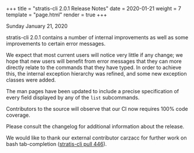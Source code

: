 +++
title = "stratis-cli 2.0.1 Release Notes"
date = 2020-01-21
weight = 7
template = "page.html"
render = true
+++

Sunday January 21, 2020

stratis-cli 2.0.1 contains a number of internal improvements as well as
some improvements to certain error messages.

<!-- more -->

We expect that most current users will notice very little if any change;
we hope that new users will benefit from error messages that they can
more directly relate to the commands that they have typed. In order to
achieve this, the internal exception hierarchy was refined, and some new
exception classes were added.

The man pages have been updated to include a precise specification of every
field displayed by any of the `list` subcommands.

Contributors to the source will observe that our CI now requires 100% code
coverage.

Please consult the changelog for additional information about the release.

We would like to thank our external contributor carzacc for further work
on bash tab-completion ([stratis-cli pull 446]).

[stratis-cli pull 446]: https://github.com/stratis-storage/stratis-cli/pull/446
